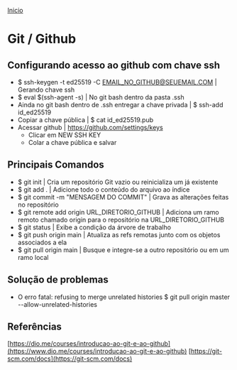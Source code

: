 [Inicio](../README.md)
# Git / Github 
## Configurando acesso ao github com chave ssh
- $ ssh-keygen -t ed25519 -C EMAIL_NO_GITHUB@SEUEMAIL.COM | Gerando chave ssh
- $ eval $(ssh-agent -s) | No git bash dentro da pasta .ssh
- Ainda no git bash dentro de .ssh entregar a chave privada | $ ssh-add id_ed25519
- Copiar a chave pública | $ cat id_ed25519.pub
- Acessar github | https://github.com/settings/keys
  - Clicar em NEW SSH KEY 
  - Colar a chave pública e salvar

## Principais Comandos
- $ git init | Cria um repositório Git vazio ou reinicializa um já existente
- $ git add . | Adicione todo o conteúdo do arquivo ao índice 
- $ git commit -m "MENSAGEM DO COMMIT" | Grava as alterações feitas no repositório
- $ git remote add origin URL_DIRETORIO_GITHUB | Adiciona um ramo remoto chamado origin para o repositório na URL_DIRETORIO_GITHUB
- $ git status | Exibe a condição da árvore de trabalho
- $ git push origin main | Atualiza as refs remotas junto com os objetos associados a ela
- $ git pull origin main | Busque e integre-se a outro repositório ou em um ramo local

## Solução de problemas
- O erro fatal: refusing to merge unrelated histories
$ git pull origin master --allow-unrelated-histories

## Referências
[https://dio.me/courses/introducao-ao-git-e-ao-github](https://www.dio.me/courses/introducao-ao-git-e-ao-github)
[https://git-scm.com/docs](https://git-scm.com/docs)

